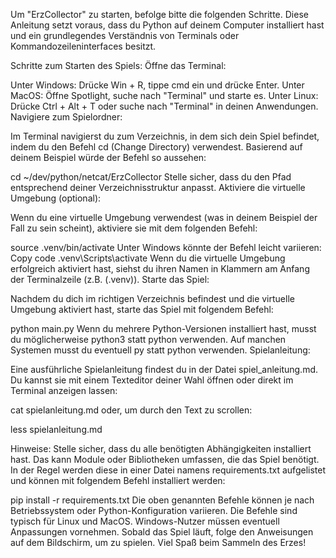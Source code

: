 Um "ErzCollector" zu starten, befolge bitte die folgenden Schritte. Diese Anleitung setzt voraus, dass du Python auf deinem Computer installiert hast und ein grundlegendes Verständnis von Terminals oder Kommandozeileninterfaces besitzt.

Schritte zum Starten des Spiels:
Öffne das Terminal:

Unter Windows: Drücke Win + R, tippe cmd ein und drücke Enter.
Unter MacOS: Öffne Spotlight, suche nach "Terminal" und starte es.
Unter Linux: Drücke Ctrl + Alt + T oder suche nach "Terminal" in deinen Anwendungen.
Navigiere zum Spielordner:

Im Terminal navigierst du zum Verzeichnis, in dem sich dein Spiel befindet, indem du den Befehl cd (Change Directory) verwendest. Basierend auf deinem Beispiel würde der Befehl so aussehen:

cd ~/dev/python/netcat/ErzCollector
Stelle sicher, dass du den Pfad entsprechend deiner Verzeichnisstruktur anpasst.
Aktiviere die virtuelle Umgebung (optional):

Wenn du eine virtuelle Umgebung verwendest (was in deinem Beispiel der Fall zu sein scheint), aktiviere sie mit dem folgenden Befehl:

source .venv/bin/activate
Unter Windows könnte der Befehl leicht variieren:
Copy code
.venv\Scripts\activate
Wenn du die virtuelle Umgebung erfolgreich aktiviert hast, siehst du ihren Namen in Klammern am Anfang der Terminalzeile (z.B. (.venv)).
Starte das Spiel:

Nachdem du dich im richtigen Verzeichnis befindest und die virtuelle Umgebung aktiviert hast, starte das Spiel mit folgendem Befehl:

python main.py
Wenn du mehrere Python-Versionen installiert hast, musst du möglicherweise python3 statt python verwenden.
Auf manchen Systemen musst du eventuell py statt python verwenden.
Spielanleitung:

Eine ausführliche Spielanleitung findest du in der Datei spiel_anleitung.md. Du kannst sie mit einem Texteditor deiner Wahl öffnen oder direkt im Terminal anzeigen lassen:

cat spielanleitung.md
oder, um durch den Text zu scrollen:

less spielanleitung.md

Hinweise:
Stelle sicher, dass du alle benötigten Abhängigkeiten installiert hast. Das kann Module oder Bibliotheken umfassen, die das Spiel benötigt. In der Regel werden diese in einer Datei namens requirements.txt aufgelistet und können mit folgendem Befehl installiert werden:

pip install -r requirements.txt
Die oben genannten Befehle können je nach Betriebssystem oder Python-Konfiguration variieren. Die Befehle sind typisch für Linux und MacOS. Windows-Nutzer müssen eventuell Anpassungen vornehmen.
Sobald das Spiel läuft, folge den Anweisungen auf dem Bildschirm, um zu spielen. Viel Spaß beim Sammeln des Erzes!